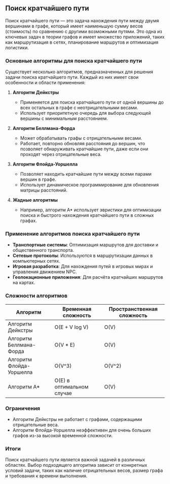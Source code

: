 ## Поиск кратчайшего пути

Поиск кратчайшего пути — это задача нахождения пути между двумя вершинами в графе, который имеет наименьшую сумму весов (стоимость) по сравнению с другими возможными путями. Это одна из ключевых задач в теории графов и имеет множество приложений, таких как маршрутизация в сетях, планирование маршрутов и оптимизация логистики.

### Основные алгоритмы для поиска кратчайшего пути

Существует несколько алгоритмов, предназначенных для решения задачи поиска кратчайшего пути. Каждый из них имеет свои особенности и области применения:

1. **Алгоритм Дейкстры**
   - Применяется для поиска кратчайшего пути от одной вершины до всех остальных в графе с неотрицательными весами.
   - Использует приоритетную очередь для выбора следующей вершины с минимальным расстоянием.

2. **Алгоритм Беллмана-Форда**
   - Может обрабатывать графы с отрицательными весами.
   - Работает, повторно обновляя расстояния до вершин, что позволяет обнаруживать кратчайшие пути, даже если они проходят через отрицательные веса.

3. **Алгоритм Флойда-Уоршелла**
   - Позволяет находить кратчайшие пути между всеми парами вершин в графе.
   - Использует динамическое программирование для обновления матрицы расстояний.

4. **Жадные алгоритмы**
   - Например, алгоритм A* использует эвристики для оптимизации поиска и быстрого нахождения кратчайшего пути в сложных графах.

### Применение алгоритмов поиска кратчайшего пути

- **Транспортные системы**: Оптимизация маршрутов для доставки и общественного транспорта.
- **Сетевые протоколы**: Используются в маршрутизации данных в компьютерных сетях.
- **Игровая разработка**: Для нахождения путей в игровых мирах и управления движением NPC.
- **Геолокационные приложения**: Для расчёта кратчайших маршрутов на картах.

### Сложности алгоритмов

| Алгоритм                | Временная сложность       | Пространственная сложность     |
|-------------------------|---------------------------|--------------------------------|
| Алгоритм Дейкстры      | O(E + V log V)            | O(V)                           |
| Алгоритм Беллмана-Форда | O(V * E)                  | O(V)                           |
| Алгоритм Флойда-Уоршелла| O(V^3)                   | O(V^2)                         |
| Алгоритм A*            | O(E) в оптимальном случае | O(V)                           |

### Ограничения

- Алгоритм Дейкстры не работает с графами, содержащими отрицательные веса.
- Алгоритм Флойда-Уоршелла неэффективен для очень больших графов из-за высокой временной сложности.

### Итоги

Поиск кратчайшего пути является важной задачей в различных областях. Выбор подходящего алгоритма зависит от конкретных условий задачи, таких как наличие отрицательных весов, размер графа и требования к времени выполнения.
